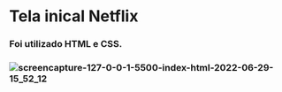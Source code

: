# Tela inical Netflix
<h3> Foi utilizado HTML e CSS. <h3>

![screencapture-127-0-0-1-5500-index-html-2022-06-29-15_52_12](https://user-images.githubusercontent.com/98523060/176514438-442f9260-7caa-4c17-8e0c-b160f128edc1.png)
